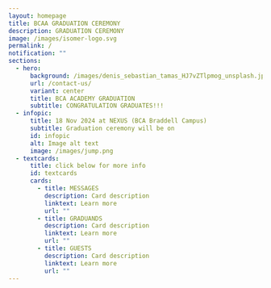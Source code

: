 ```yaml
---
layout: homepage
title: BCAA GRADUATION CEREMONY
description: GRADUATION CEREMONY
image: /images/isomer-logo.svg
permalink: /
notification: ""
sections:
  - hero:
      background: /images/denis_sebastian_tamas_HJ7vZTlpmog_unsplash.jpg
      url: /contact-us/
      variant: center
      title: BCA ACADEMY GRADUATION
      subtitle: CONGRATULATION GRADUATES!!!
  - infopic:
      title: 18 Nov 2024 at NEXUS (BCA Braddell Campus)
      subtitle: Graduation ceremony will be on
      id: infopic
      alt: Image alt text
      image: /images/jump.png
  - textcards:
      title: click below for more info
      id: textcards
      cards:
        - title: MESSAGES
          description: Card description
          linktext: Learn more
          url: ""
        - title: GRADUANDS
          description: Card description
          linktext: Learn more
          url: ""
        - title: GUESTS
          description: Card description
          linktext: Learn more
          url: ""
---
```

